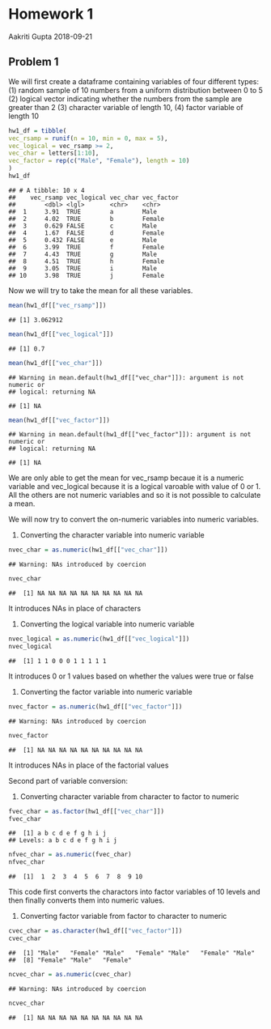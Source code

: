 Homework 1
================
Aakriti Gupta
2018-09-21

**Problem 1**
-------------

We will first create a dataframe containing variables of four different types: (1) random sample of 10 numbers from a uniform distribution between 0 to 5 (2) logical vector indicating whether the numbers from the sample are greater than 2 (3) character variable of length 10, (4) factor variable of length 10

``` r
hw1_df = tibble(
vec_rsamp = runif(n = 10, min = 0, max = 5),
vec_logical = vec_rsamp >= 2,
vec_char = letters[1:10],
vec_factor = rep(c("Male", "Female"), length = 10)
)
hw1_df
```

    ## # A tibble: 10 x 4
    ##    vec_rsamp vec_logical vec_char vec_factor
    ##        <dbl> <lgl>       <chr>    <chr>     
    ##  1     3.91  TRUE        a        Male      
    ##  2     4.02  TRUE        b        Female    
    ##  3     0.629 FALSE       c        Male      
    ##  4     1.67  FALSE       d        Female    
    ##  5     0.432 FALSE       e        Male      
    ##  6     3.99  TRUE        f        Female    
    ##  7     4.43  TRUE        g        Male      
    ##  8     4.51  TRUE        h        Female    
    ##  9     3.05  TRUE        i        Male      
    ## 10     3.98  TRUE        j        Female

Now we will try to take the mean for all these variables.

``` r
mean(hw1_df[["vec_rsamp"]])
```

    ## [1] 3.062912

``` r
mean(hw1_df[["vec_logical"]])
```

    ## [1] 0.7

``` r
mean(hw1_df[["vec_char"]])
```

    ## Warning in mean.default(hw1_df[["vec_char"]]): argument is not numeric or
    ## logical: returning NA

    ## [1] NA

``` r
mean(hw1_df[["vec_factor"]])
```

    ## Warning in mean.default(hw1_df[["vec_factor"]]): argument is not numeric or
    ## logical: returning NA

    ## [1] NA

We are only able to get the mean for vec\_rsamp becaue it is a numeric variable and vec\_logical because it is a logical varoable with value of 0 or 1. All the others are not numeric variables and so it is not possible to calculate a mean.

We will now try to convert the on-numeric variables into numeric variables.

1.  Converting the character variable into numeric variable

``` r
nvec_char = as.numeric(hw1_df[["vec_char"]])
```

    ## Warning: NAs introduced by coercion

``` r
nvec_char
```

    ##  [1] NA NA NA NA NA NA NA NA NA NA

It introduces NAs in place of characters

1.  Converting the logical variable into numeric variable

``` r
nvec_logical = as.numeric(hw1_df[["vec_logical"]])
nvec_logical
```

    ##  [1] 1 1 0 0 0 1 1 1 1 1

It introduces 0 or 1 values based on whether the values were true or false

1.  Converting the factor variable into numeric variable

``` r
nvec_factor = as.numeric(hw1_df[["vec_factor"]])
```

    ## Warning: NAs introduced by coercion

``` r
nvec_factor
```

    ##  [1] NA NA NA NA NA NA NA NA NA NA

It introduces NAs in place of the factorial values

Second part of variable conversion:

1.  Converting character variable from character to factor to numeric

``` r
fvec_char = as.factor(hw1_df[["vec_char"]])
fvec_char
```

    ##  [1] a b c d e f g h i j
    ## Levels: a b c d e f g h i j

``` r
nfvec_char = as.numeric(fvec_char)
nfvec_char
```

    ##  [1]  1  2  3  4  5  6  7  8  9 10

This code first converts the charactors into factor variables of 10 levels and then finally converts them into numeric values.

1.  Converting factor variable from factor to character to numeric

``` r
cvec_char = as.character(hw1_df[["vec_factor"]])
cvec_char
```

    ##  [1] "Male"   "Female" "Male"   "Female" "Male"   "Female" "Male"  
    ##  [8] "Female" "Male"   "Female"

``` r
ncvec_char = as.numeric(cvec_char)
```

    ## Warning: NAs introduced by coercion

``` r
ncvec_char
```

    ##  [1] NA NA NA NA NA NA NA NA NA NA
